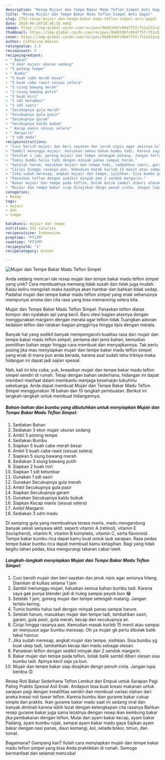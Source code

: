 ```yaml
---
description: "Resep Mujair dan Tempe Bakar Madu Teflon Simpel Anti Gagal"
title: "Resep Mujair dan Tempe Bakar Madu Teflon Simpel Anti Gagal"
slug: 2751-resep-mujair-dan-tempe-bakar-madu-teflon-simpel-anti-gagal
date: 2020-06-24T18:46:55.446Z
image: https://img-global.cpcdn.com/recipes/9bd03d6fc004775f/751x532cq70/mujair-dan-tempe-bakar-madu-teflon-simpel-foto-resep-utama.jpg
thumbnail: https://img-global.cpcdn.com/recipes/9bd03d6fc004775f/751x532cq70/mujair-dan-tempe-bakar-madu-teflon-simpel-foto-resep-utama.jpg
cover: https://img-global.cpcdn.com/recipes/9bd03d6fc004775f/751x532cq70/mujair-dan-tempe-bakar-madu-teflon-simpel-foto-resep-utama.jpg
author: Catherine Watson
ratingvalue: 3.5
reviewcount: 5
recipeingredient:
- " Bahan"
- "3 ekor mujair ukuran sedang"
- "5 potong tempe"
- " Bumbu"
- "5 buah cabe merah besar"
- "5 buah cabe rawit sesuai selera"
- "5 siung bawang merah"
- "3 siung bawang putih"
- "2 buah miri"
- "1 sdt ketumbar"
- "1 sdt saori"
- "Secukupnya gula merah"
- "Secukupnya gula pasir"
- "Secukupnya garam"
- "Secukupnya kaldu bubuk"
- " Kecap manis sesuai selera"
- " Margarin"
- "3 sdm madu"
recipeinstructions:
- "Cuci bersih mujair dan beri sayatan dan jeruk nipis agar amisnya hilang. Diamkan di kulkas selama 1 jam"
- "Sambil menunggu mujair, haluskan semua bahan bumbu tadi. Karena saya gak punya blender jadi di huleg sampai peyok bun 😂"
- "Setelah 1 jam, goreng mujair dan tempe setengah matang. Jangan terlalu kering."
- "Tumis bumbu halus tadi dengan minyak panas sampai harum."
- "Setelah harum, masukkan mujair dan tempe tadi, tambahkan saori, garam, gula pasir, gula merah, kecap dan secukupnya air."
- "Cicipi hingga rasanya pas. Kemudian masak kurleb 15 menit atau sampai air menyusut agar bumbu meresap. Oh ya mujair gk perlu dibolak balik takut hancur."
- "Jika sudah meresap, angkat mujair dan tempe, sisihkan. Sisa bumbu yg buat ukep tadi, tambahkan kecap dan madu sebagai olesan."
- "Panaskan teflon dengan sedikit minyak dan 2 sendok margarin."
- "Bakar mujair dan tempe pada teflon, bolak balik sambil diberi olesan sisa bumbu tadi. Apinya kecil saja ya bun."
- "Mujair dan tempe bakar siap disajikan dengn penuh cinta. Jangan lupa berdoa 😊"
categories:
- Resep
tags:
- mujair
- dan
- tempe

katakunci: mujair dan tempe 
nutrition: 231 calories
recipecuisine: Indonesian
preptime: "PT17M"
cooktime: "PT37M"
recipeyield: "1"
recipecategory: Dinner

---
```



![Mujair dan Tempe Bakar Madu Teflon Simpel](https://img-global.cpcdn.com/recipes/9bd03d6fc004775f/751x532cq70/mujair-dan-tempe-bakar-madu-teflon-simpel-foto-resep-utama.jpg)

Anda sedang mencari ide resep mujair dan tempe bakar madu teflon simpel yang unik? Cara membuatnya memang tidak susah dan tidak juga mudah. Kalau keliru mengolah maka hasilnya akan hambar dan bahkan tidak sedap. Padahal mujair dan tempe bakar madu teflon simpel yang enak seharusnya mempunyai aroma dan cita rasa yang bisa memancing selera kita.

Mujair dan Tempe Bakar Madu Teflon Simpel. Panaskan teflon diatas kompor dan nyalakan api yang kecil. Baru olesi bagian atasnya dengan menggunakan margarin dengan merata agar teflon tidak Tuangkan adonan kedalam teflon dan ratakan bagian pinggirnya hingga tipis dengan merata.

Banyak hal yang sedikit banyak mempengaruhi kualitas rasa dari mujair dan tempe bakar madu teflon simpel, pertama dari jenis bahan, kemudian pemilihan bahan segar hingga cara membuat dan menyajikannya. Tak perlu pusing jika mau menyiapkan mujair dan tempe bakar madu teflon simpel yang enak di mana pun anda berada, karena asal sudah tahu triknya maka hidangan ini dapat jadi sajian spesial.


Nah, kali ini kita coba, yuk, kreasikan mujair dan tempe bakar madu teflon simpel sendiri di rumah. Tetap dengan bahan sederhana, hidangan ini dapat memberi manfaat dalam membantu menjaga kesehatan tubuhmu sekeluarga. Anda dapat membuat Mujair dan Tempe Bakar Madu Teflon Simpel menggunakan 18 bahan dan 10 langkah pembuatan. Berikut ini langkah-langkah untuk membuat hidangannya.

<!--inarticleads1-->

##### Bahan-bahan dan bumbu yang dibutuhkan untuk menyiapkan Mujair dan Tempe Bakar Madu Teflon Simpel:

1. Sediakan  Bahan
1. Sediakan 3 ekor mujair ukuran sedang
1. Ambil 5 potong tempe
1. Sediakan  Bumbu
1. Siapkan 5 buah cabe merah besar
1. Ambil 5 buah cabe rawit (sesuai selera)
1. Siapkan 5 siung bawang merah
1. Sediakan 3 siung bawang putih
1. Siapkan 2 buah miri
1. Siapkan 1 sdt ketumbar
1. Gunakan 1 sdt saori
1. Gunakan Secukupnya gula merah
1. Ambil Secukupnya gula pasir
1. Siapkan Secukupnya garam
1. Gunakan Secukupnya kaldu bubuk
1. Siapkan  Kecap manis (sesuai selera)
1. Ambil  Margarin
1. Sediakan 3 sdm madu


Di samping gula yang membuatnya terasa manis, madu mengandung banyak sekali senyawa aktif, seperti vitamin A (retinol), vitamin E (tocopherol), vitamin K, vitamin B kompleks, vitamin C, serta flavonoid. Tempe bakar bumbu rica dapat kamu buat untuk lauk sarapan. Rasa pedas tempe bakar bumbu rica dapat membuat kamu ketagihan. Bagi yang tidak begitu tahan pedas, bisa mengurangi takaran cabai rawit. 

<!--inarticleads2-->

##### Langkah-langkah menyiapkan Mujair dan Tempe Bakar Madu Teflon Simpel:

1. Cuci bersih mujair dan beri sayatan dan jeruk nipis agar amisnya hilang. Diamkan di kulkas selama 1 jam
1. Sambil menunggu mujair, haluskan semua bahan bumbu tadi. Karena saya gak punya blender jadi di huleg sampai peyok bun 😂
1. Setelah 1 jam, goreng mujair dan tempe setengah matang. Jangan terlalu kering.
1. Tumis bumbu halus tadi dengan minyak panas sampai harum.
1. Setelah harum, masukkan mujair dan tempe tadi, tambahkan saori, garam, gula pasir, gula merah, kecap dan secukupnya air.
1. Cicipi hingga rasanya pas. Kemudian masak kurleb 15 menit atau sampai air menyusut agar bumbu meresap. Oh ya mujair gk perlu dibolak balik takut hancur.
1. Jika sudah meresap, angkat mujair dan tempe, sisihkan. Sisa bumbu yg buat ukep tadi, tambahkan kecap dan madu sebagai olesan.
1. Panaskan teflon dengan sedikit minyak dan 2 sendok margarin.
1. Bakar mujair dan tempe pada teflon, bolak balik sambil diberi olesan sisa bumbu tadi. Apinya kecil saja ya bun.
1. Mujair dan tempe bakar siap disajikan dengn penuh cinta. Jangan lupa berdoa 😊


Resep Roti Bakar Sederhana Teflon Lembut dan Empuk untuk Sarapan Pagi Paling Praktis Spesial Asli Enak. Andapun bisa buat kreasi makanan untuk sarapan pagi dengan kreatifitas sendiri dan membuat variasi olahan dari aneka kreasi roti tawar teflon. Karena bumbu ikan gurame bakar cukup simple dan praktis. Ikan gurame bakar madu saat ini sedang viral dan banyak diminati karena lebih lezat dengan kelengkapan cita rasanya Bahkan resep gurame bakar juga sama lezatnya dengan resep ikan kembung bakar jika pembakaran dengan teflon. Mulai dari ayam bakar kecap, ayam bakar Padang, ayam bumbu rujak, sampai ayam bakar madu gaya Sajikan ayam bakar dengan nasi panas, daun kemangi, kol, selada bokor, timun, dan tomat. 

Bagaimana? Gampang kan? Itulah cara menyiapkan mujair dan tempe bakar madu teflon simpel yang bisa Anda praktikkan di rumah. Semoga bermanfaat dan selamat mencoba!
